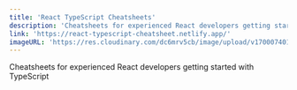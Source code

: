 ```yaml
---
title: 'React TypeScript Cheatsheets'
description: 'Cheatsheets for experienced React developers getting started with TypeScript'
link: 'https://react-typescript-cheatsheet.netlify.app/'
imageURL: 'https://res.cloudinary.com/dc6mrv5cb/image/upload/v1700074019/personal-resources/cheatsheets/react-typescript-cheatsheet.netlify.app_docs_basic_troubleshooting_types_wzuthv.png'
---
```

Cheatsheets for experienced React developers getting started with TypeScript
